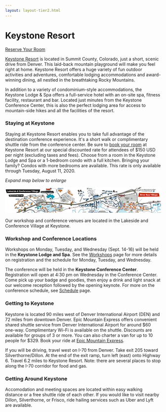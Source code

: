 ```yaml
---
layout: layout-tier2.html
---
```

<div class="section hero venue"></div>
<div class="container">
  <div class="col-lg-6 col-lg-offset-3">
    <h1 class="text-center">Keystone Resort</h1>
    <div class="text-center"><a class="btn" href="https://gc.synxis.com/rez.aspx?Chain=6521&Dest=GRPKY&template=GKY&shell=SUMKY&arrive=9/13/2020&depart=9/18/2020&adult=1&child=0&group=CD1VRTU">Reserve Your Room</a></div>
    <p><a href="https://www.keystoneresort.com/explore-the-resort/about-the-resort/about-keystone-resort.aspx">Keystone Resort</a> is located in Summit County, Colorado, just a short, scenic drive from Denver. This laid-back mountain playground will make you feel right at home. Keystone Resort offers a huge variety of fun outdoor activities and adventures, comfortable lodging accommodations and award-winning dining, all nestled in the breathtaking Rocky Mountains.</p>
    <p>In addition to a variety of condominium-style accommodations, the Keystone Lodge & Spa offers a full-service hotel with an on-site spa, fitness facility, restaurant and bar. Located just minutes from the Keystone Conference Center, this is also the perfect lodging area for access to mountain-side hikes and all the facilities of the resort.</p>
    <h3>Staying at Keystone</h3>
    <p>Staying at Keystone Resort enables you to take full advantage of the destination conference experience. It's a short walk or complimentary shuttle ride from the conference center. Be sure to <a href="https://gc.synxis.com/rez.aspx?Chain=6521&Dest=GRPKY&template=GKY&shell=SUMKY&arrive=9/13/2020&depart=9/18/2020&adult=1&child=0&group=CD1VRTU">book your room</a> at Keystone Resort at our special discounted rate for attendees of $150 USD per night (excluding taxes and fees). Choose from a room in the Keystone Lodge and Spa or a 1-bedroom condo with a full kitchen. Bringing your family?  Condos with more bedrooms are available.  This rate is only available through Tuesday, August 11, 2020.</p>
    <p class="text-center"><em>Expand map below to enlarge</em></p>
    <a data-fancybox data-caption="Map of Keystone" href="../img/keystone_map_2020_large.png"><img class="keystone-map-img" src="../img/keystone_map_2020_small.png"></a>
    <p>Our workshop and conference venues are located in the Lakeside and Conference Village at Keystone.</p>
    <h3>Workshop and Conference Locations</h3>
    <p>Workshops on Monday, Tuesday, and Wednesday (Sept. 14-16) will be held in the <strong>Keystone Lodge and Spa</strong>.  See the <a href="../workshops/">Workshops</a> page for more details on registration and the schedule for Monday, Tuesday, and Wednesday.</p>
    <p>The conference will be held in the <strong>Keystone Conference Center</strong>. Registration will open at 4:30 pm on Wednesday in the Conference Center.  Come pick up your badge and goodies, then enjoy a drink and light snack at our welcome reception followed by the opening keynote.  For more on the conference schedule, see <a href="../schedule/">Schedule</a> page.</p>
    <h3>Getting to Keystone</h3>
    <p>Keystone is located 90 miles west of Denver International Airport (DEN) and 72 miles from downtown Denver.   Epic Mountain Express offers convenient shared shuttle service from Denver International Airport for around $60 one-way. Complimentary Wi-Fi is available on the shuttle.  Discounts are available for groups of 3 or more. You can also charter a van for up to 10 people for $329.  Book your ride at <a href="https://www.epicmountainexpress.com/keystone-shuttles">Epic Mountain Express</a>.</p>
    <p>If you will be driving, travel west on I-70 from Denver. Take exit 205 toward Silverthorne/Dillon. At the end of the exit ramp, turn left (east) onto Highway 6. Travel 6.2 miles to Keystone Resort. Note: there are several places to stop along the I-70 corridor for food and gas.</p>
    <h3>Getting Around Keystone</h3>
    <p>Accomodation and meeting spaces are located within easy walking distance or a free shuttle ride of each other.  If you would like to visit nearby Dillon, Silverthorne, or Frisco, ride hailing services such as Uber and Lyft are available.</p>
  </div>
</div>